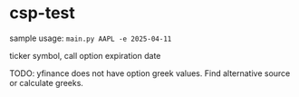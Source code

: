 # csp-test

sample usage: `main.py AAPL -e 2025-04-11`

ticker symbol, call option expiration date

TODO: yfinance does not have option greek values. Find alternative source or calculate greeks.